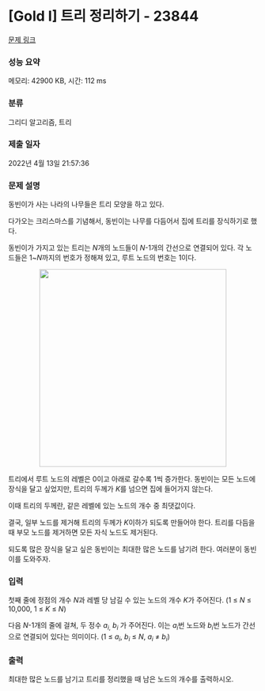 # [Gold I] 트리 정리하기 - 23844 

[문제 링크](https://www.acmicpc.net/problem/23844) 

### 성능 요약

메모리: 42900 KB, 시간: 112 ms

### 분류

그리디 알고리즘, 트리

### 제출 일자

2022년 4월 13일 21:57:36

### 문제 설명

<p>동빈이가 사는 나라의 나무들은 트리 모양을 하고 있다.</p>

<p>다가오는 크리스마스를 기념해서, 동빈이는 나무를 다듬어서 집에 트리를 장식하기로 했다.</p>

<p>동빈이가 가지고 있는 트리는 <em>N</em>개의 노드들이 <em>N</em>-1개의 간선으로 연결되어 있다. 각 노드들은 1~<em>N</em>까지의 번호가 정해져 있고, 루트 노드의 번호는 1이다.</p>

<p style="text-align: center;"><img alt="" src="" style="height: 400px; width: 378px;"></p>

<p>트리에서 루트 노드의 레벨은 0이고 아래로 갈수록 1씩 증가한다. 동빈이는 모든 노드에 장식을 달고 싶었지만, 트리의 두께가 <em>K</em>를 넘으면 집에 들어가지 않는다.</p>

<p>이때 트리의 두께란, 같은 레벨에 있는 노드의 개수 중 최댓값이다.</p>

<p>결국, 일부 노드를 제거해 트리의 두께가 <em>K</em>이하가 되도록 만들어야 한다. 트리를 다듬을 때 부모 노드를 제거하면 모든 자식 노드도 제거된다.</p>

<p>되도록 많은 장식을 달고 싶은 동빈이는 최대한 많은 노드를 남기려 한다. 여러분이 동빈이를 도와주자.</p>

### 입력 

 <p>첫째 줄에 정점의 개수 <em>N</em>과 레벨 당 남길 수 있는 노드의 개수 <em>K</em>가 주어진다. (1 ≤ <em>N </em>≤ 10,000, 1 ≤ <em>K</em> ≤ <em>N</em>) </p>

<p>다음 <em>N</em>-1개의 줄에 걸쳐, 두 정수 <em>a</em><sub><em>i</em>,</sub> <em>b<sub>i</sub></em> 가 주어진다. 이는 <em>a<sub>i</sub></em>번 노드와 <em>b<sub>i</sub></em>번 노드가 간선으로 연결되어 있다는 의미이다. (1 ≤ <em>a<sub>i</sub></em>, <em>b<sub>i</sub></em> ≤ <em>N</em>, <em>a<sub>i</sub></em> ≠ <em>b<sub>i</sub></em>) </p>

### 출력 

 <p>최대한 많은 노드를 남기고 트리를 정리했을 때 남은 노드의 개수를 출력하시오.</p>

